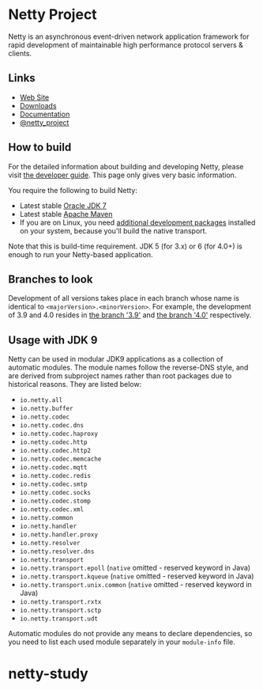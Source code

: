 # Netty Project

Netty is an asynchronous event-driven network application framework for rapid development of maintainable high performance protocol servers & clients.

## Links

* [Web Site](https://netty.io/)
* [Downloads](https://netty.io/downloads.html)
* [Documentation](https://netty.io/wiki/)
* [@netty_project](https://twitter.com/netty_project)

## How to build

For the detailed information about building and developing Netty, please visit [the developer guide](https://netty.io/wiki/developer-guide.html).  This page only gives very basic information.

You require the following to build Netty:

* Latest stable [Oracle JDK 7](https://www.oracle.com/technetwork/java/)
* Latest stable [Apache Maven](https://maven.apache.org/)
* If you are on Linux, you need [additional development packages](https://netty.io/wiki/native-transports.html) installed on your system, because you'll build the native transport.

Note that this is build-time requirement.  JDK 5 (for 3.x) or 6 (for 4.0+) is enough to run your Netty-based application.

## Branches to look

Development of all versions takes place in each branch whose name is identical to `<majorVersion>.<minorVersion>`.  For example, the development of 3.9 and 4.0 resides in [the branch '3.9'](https://github.com/netty/netty/tree/3.9) and [the branch '4.0'](https://github.com/netty/netty/tree/4.0) respectively.

## Usage with JDK 9

Netty can be used in modular JDK9 applications as a collection of automatic modules. The module names follow the
reverse-DNS style, and are derived from subproject names rather than root packages due to historical reasons. They
are listed below:

 * `io.netty.all`
 * `io.netty.buffer`
 * `io.netty.codec`
 * `io.netty.codec.dns`
 * `io.netty.codec.haproxy`
 * `io.netty.codec.http`
 * `io.netty.codec.http2`
 * `io.netty.codec.memcache`
 * `io.netty.codec.mqtt`
 * `io.netty.codec.redis`
 * `io.netty.codec.smtp`
 * `io.netty.codec.socks`
 * `io.netty.codec.stomp`
 * `io.netty.codec.xml`
 * `io.netty.common`
 * `io.netty.handler`
 * `io.netty.handler.proxy`
 * `io.netty.resolver`
 * `io.netty.resolver.dns`
 * `io.netty.transport`
 * `io.netty.transport.epoll` (`native` omitted - reserved keyword in Java)
 * `io.netty.transport.kqueue` (`native` omitted - reserved keyword in Java)
 * `io.netty.transport.unix.common` (`native` omitted - reserved keyword in Java)
 * `io.netty.transport.rxtx`
 * `io.netty.transport.sctp`
 * `io.netty.transport.udt`



Automatic modules do not provide any means to declare dependencies, so you need to list each used module separately
in your `module-info` file.
# netty-study
